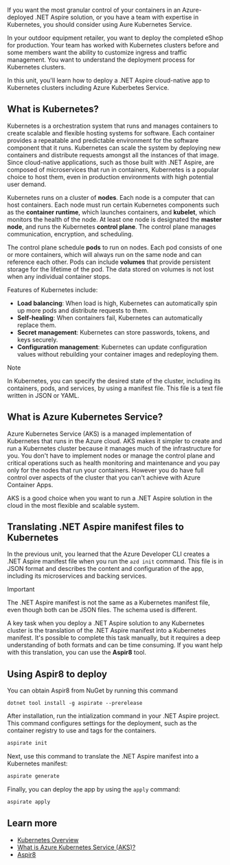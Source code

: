 If you want the most granular control of your containers in an Azure-deployed .NET Aspire solution, or you have a team with expertise in Kubernetes, you should consider using Aure Kubernetes Service.

In your outdoor equipment retailer, you want to deploy the completed eShop for production. Your team has worked with Kubernetes clusters before and some members want the ability to customize ingress and traffic management. You want to understand the deployment process for Kubernetes clusters.

In this unit, you'll learn how to deploy a .NET Aspire cloud-native app to Kubernetes clusters including Azure Kuberbetes Service.

## What is Kubernetes?

Kubernetes is a orchestration system that runs and manages containers to create scalable and flexible hosting systems for software. Each container provides a repeatable and predictable environment for the software component that it runs. Kubernetes can scale the system by deploying new containers and distribute requests amongst all the instances of that image. Since cloud-native applications, such as those built with .NET Aspire, are composed of microservices that run in containers, Kubernetes is a popular choice to host them, even in production environments with high potential user demand.

Kubernetes runs on a cluster of **nodes**. Each node is a computer that can host containers. Each node must run certain Kubernetes components such as the **container runtime**, which launches containers, and **kubelet**, which monitors the health of the node. At least one node is designated the **master node**, and runs the Kubernetes **control plane**. The control plane manages communication, encryption, and scheduling.

The control plane schedule **pods** to run on nodes. Each pod consists of one or more containers, which will always run on the same node and can reference each other. Pods can include **volumes** that provide persistent storage for the lifetime of the pod. The data stored on volumes is not lost when any individual container stops.

Features of Kubernetes include:

- **Load balancing**: When load is high, Kubernetes can automatically spin up more pods and distribute requests to them.
- **Self-healing**: When containers fail, Kubernetes can automatically replace them.
- **Secret management**: Kubernetes can store passwords, tokens, and keys securely.
- **Configuration management**: Kubernetes can update configuration values without rebuilding your container images and redeploying them.

> [!NOTE]
> In Kubernetes, you can specify the desired state of the cluster, including its containers, pods, and services, by using a manifest file. This file is a text file written in JSON or YAML.

## What is Azure Kubernetes Service?

Azure Kubernetes Service (AKS) is a managed implementation of Kubernetes that runs in the Azure cloud. AKS makes it simpler to create and run a Kubernetes cluster because it manages much of the infrastructure for you. You don't have to implement nodes or manage the control plane and critical operations such as health monitoring and maintenance and you pay only for the nodes that run your containers. However you do have full control over aspects of the cluster that you can't achieve with Azure Container Apps.

AKS is a good choice when you want to run a .NET Aspire solution in the cloud in the most flexible and scalable system.

## Translating .NET Aspire manifest files to Kubernetes

In the previous unit, you learned that the Azure Developer CLI creates a .NET Aspire manifest file when you run the `azd init` command. This file is in JSON format and describes the content and configuration of the app, including its microservices and backing services.

> [!IMPORTANT]
> The .NET Aspire manifest is not the same as a Kubernetes manifest file, even though both can be JSON files. The schema used is different.

A key task when you deploy a .NET Aspire solution to any Kubernetes cluster is the translation of the .NET Aspire manifest into a Kubernetes manifest. It's possible to complete this task manually, but it requires a deep understanding of both formats and can be time consuming. If you want help with this translation, you can use the **Aspir8** tool.

## Using Aspir8 to deploy

You can obtain Aspir8 from NuGet by running this command

```dotnetcli
dotnet tool install -g aspirate --prerelease
```

After installation, run the intialization command in your .NET Aspire project. This command configures settings for the deployment, such as the container registry to use and tags for the containers.

```cmd
aspirate init
```

Next, use this command to translate the .NET Aspire manifest into a Kubernetes manifest:

```cmd
aspirate generate
```

Finally, you can deploy the app by using the `apply` command:

```cmd
aspirate apply
```

## Learn more

- [Kubernetes Overview](https://kubernetes.io/docs/concepts/overview/)
- [What is Azure Kubernetes Service (AKS)?](/azure/aks/what-is-aks)
- [Aspir8](https://prom3theu5.github.io/aspirational-manifests/getting-started.html)
